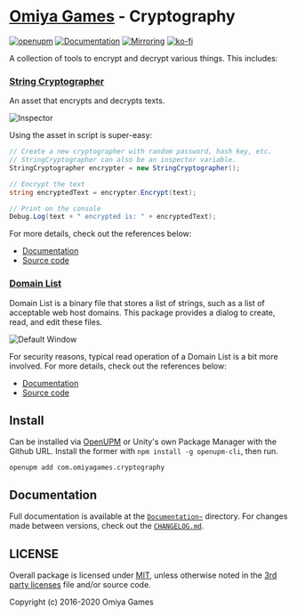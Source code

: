 # [Omiya Games](https://www.omiyagames.com/) - Cryptography

[![openupm](https://img.shields.io/npm/v/com.omiyagames.cryptography?label=openupm&registry_uri=https://package.openupm.com)](https://openupm.com/packages/com.omiyagames.cryptography/) [![Documentation](https://github.com/OmiyaGames/omiya-games-cryptography/workflows/Host%20DocFX%20Documentation/badge.svg)](https://omiyagames.github.io/omiya-games-cryptography/) [![Mirroring](https://github.com/OmiyaGames/omiya-games-cryptography/workflows/Mirroring/badge.svg)](https://bitbucket.org/OmiyaGames/omiya-games-cryptography) [![ko-fi](https://www.ko-fi.com/img/githubbutton_sm.svg)](https://ko-fi.com/I3I51KS8F)

A collection of tools to encrypt and decrypt various things. This includes:

### [String Cryptographer](https://omiyagames.github.io/omiya-games-cryptography/manual/string-cryptographer.html)

An asset that encrypts and decrypts texts.

![Inspector](https://omiyagames.github.io/omiya-games-cryptography/resources/string-cryptographer/inspector.png)

Using the asset in script is super-easy:

```csharp
// Create a new cryptographer with random password, hash key, etc.
// StringCryptographer can also be an inspector variable.
StringCryptographer encrypter = new StringCryptographer();

// Encrypt the text
string encryptedText = encrypter.Encrypt(text);

// Print on the console
Debug.Log(text + " encrypted is: " + encryptedText);
```

For more details, check out the references below:
- [Documentation](https://omiyagames.github.io/omiya-games-cryptography/manual/string-cryptographer.html)
- [Source code](/Runtime/StringCryptographer.cs)

### [Domain List](https://omiyagames.github.io/omiya-games-cryptography/manual/domain-list.html)

Domain List is a binary file that stores a list of strings, such as a list of acceptable web host domains. This package provides a dialog to create, read, and edit these files.

![Default Window](https://omiyagames.github.io/omiya-games-cryptography/resources/domain-list/default-window.png)

For security reasons, typical read operation of a Domain List is a bit more involved. For more details, check out the references below:
- [Documentation](https://omiyagames.github.io/omiya-games-cryptography/manual/domain-list.html)
- [Source code](/Runtime/DomainList.cs)

## Install

Can be installed via [OpenUPM](https://openupm.com/) or Unity's own Package Manager with the Github URL.  Install the former with `npm install -g openupm-cli`, then run.

```
openupm add com.omiyagames.cryptography
```

## Documentation

Full documentation is available at the [`Documentation~`](https://omiyagames.github.io/omiya-games-cryptography/) directory. For changes made between versions, check out the [`CHANGELOG.md`](https://omiyagames.github.io/omiya-games-cryptography/manual/changelog.html).

## LICENSE

Overall package is licensed under [MIT](/LICENSE.md), unless otherwise noted in the [3rd party licenses](/THIRD%20PARTY%20NOTICES.md) file and/or source code.

Copyright (c) 2016-2020 Omiya Games
